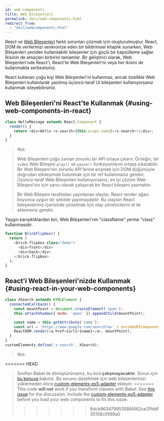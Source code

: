 ```yaml
---
id: web-components
title: Web Bileşenleri
permalink: docs/web-components.html
redirect_from:
  - "docs/webcomponents.html"
---
```


React ve [Web Bileşenleri](https://developer.mozilla.org/en-US/docs/Web/Web_Components) farklı sorunları çözmek için oluşturulmuştur. React, DOM ile verilerinizi senkronize eden bir bildirimsel kitaplık sunarken, Web Bileşenleri yeniden kullanılabilir bileşenler için güçlü bir kapsülleme sağlar. İkisinin de amaçları birbirini tamamlar. Bir geliştirici olarak, Web Bileşenleri'nde React'i, React'te Web Bileşenleri'ni veya her ikisini de kullanmakta serbestsiniz.

React kullanan çoğu kişi Web Bileşenleri'ni kullanmaz, ancak özellikle Web Bileşenleri kullanılarak yazılmış üçüncü-taraf UI bileşenleri kullanıyorsanız kullanmak isteyebilirsiniz.

## Web Bileşenleri'ni React'te Kullanmak {#using-web-components-in-react}

```javascript
class HelloMessage extends React.Component {
  render() {
    return <div>Hello <x-search>{this.props.name}</x-search>!</div>;
  }
}
```

> Not:
>
> Web Bileşenleri çoğu zaman zorunlu bir API ortaya çıkarır. Örneğin, bir `video` Web Bileşeni `play()` ve `pause()` fonksiyonlarını ortaya çıkarabilir. Bir Web Bileşeni'nin zorunlu API'lerine erişmek için DOM düğümüyle doğrudan etkileşimde bulunmak için bir ref kullanmanız gerekir. Üçüncü-taraf Web Bileşenleri kullanıyorsanız, en iyi çözüm Web Bileşeni'niz için sarıcı olarak çalışacak bir React bileşeni yazmaktır.
>
> Bir Web Bileşeni tarafından yayınlanan olaylar, React render ağacı boyunca uygun bir şekilde yayılmayabilir.
> Bu olayları React bileşenleriniz içerisinde yönetmek için olay yöneticilerini el ile eklemeniz gerekir.

Yaygın karışıklıklardan biri, Web Bileşenleri'nin "className" yerine "class" kullanmasıdır.

```javascript
function BrickFlipbox() {
  return (
    <brick-flipbox class="demo">
      <div>front</div>
      <div>back</div>
    </brick-flipbox>
  );
}
```

## React'i Web Bileşenleri'nizde Kullanmak {#using-react-in-your-web-components}

```javascript
class XSearch extends HTMLElement {
  connectedCallback() {
    const mountPoint = document.createElement('span');
    this.attachShadow({ mode: 'open' }).appendChild(mountPoint);

    const name = this.getAttribute('name');
    const url = 'https://www.google.com/search?q=' + encodeURIComponent(name);
    ReactDOM.render(<a href={url}>{name}</a>, mountPoint);
  }
}
customElements.define('x-search', XSearch);
```

> Not:
>
<<<<<<< HEAD
> Sınıfları Babel ile dönüştürürseniz, bu kod **çalışmayacaktır**. Sorun için [bu konuya](https://github.com/w3c/webcomponents/issues/587) bakınız.
> Bu sorunu düzeltmek için web bileşenlerinizi yüklemeden önce [custom-elements-es5-adapter](https://github.com/webcomponents/webcomponentsjs#custom-elements-es5-adapterjs) ekleyin.
=======
>This code **will not** work if you transform classes with Babel. See [this issue](https://github.com/w3c/webcomponents/issues/587) for the discussion.
>Include the [custom-elements-es5-adapter](https://github.com/webcomponents/polyfills/tree/master/packages/webcomponentsjs#custom-elements-es5-adapterjs) before you load your web components to fix this issue.
>>>>>>> 6dcb963479953586f462ce31fddf35158c0598a0
